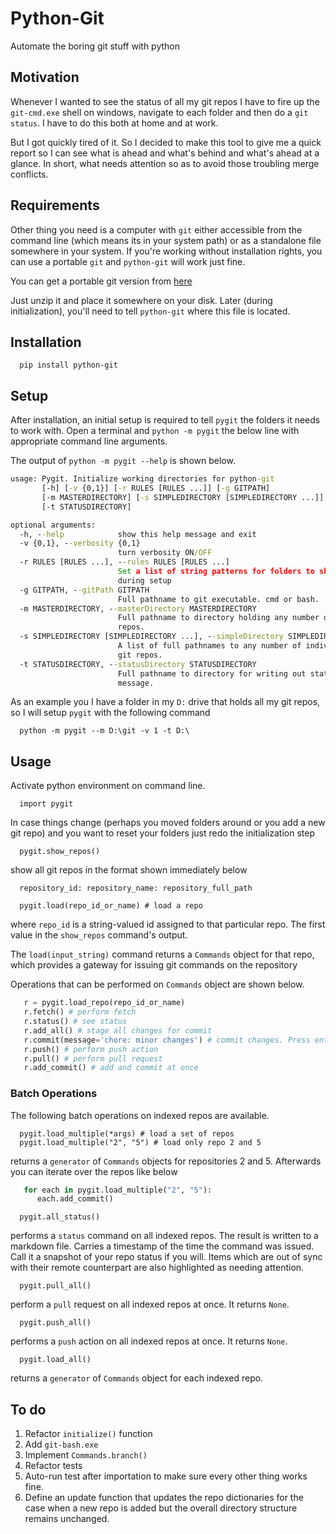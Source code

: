 # Python-Git

Automate the boring git stuff with python

## Motivation

Whenever I wanted to see the status of all my git repos I have to fire up the
`git-cmd.exe` shell on windows, navigate to each folder and then do a `git status`.
I have to do this both at home and at work.

But I got quickly tired of it. So I decided to make this tool to give me a quick
report so I can see what is ahead and what's behind and what's ahead at a glance.
In short, what needs attention so as to avoid those troubling merge conflicts.

## Requirements

Other thing you need is a computer with `git` either accessible from the command line (which means its in your system path) or as a standalone file somewhere in your system.
If you're working without installation rights, you can use a portable `git` and `python-git` will work just fine.

You can get a portable git version from [here](https://git-scm.com/download/win)

Just unzip it and place it somewhere on your disk. Later (during initialization), you'll need to tell `python-git` where this file is located.

## Installation
  
      pip install python-git

## Setup

After installation, an initial setup is required to tell `pygit` the folders it needs to work with. Open a terminal and `python -m pygit` the below line with appropriate command line arguments.

The output of `python -m pygit --help` is shown below.

```cmd
usage: Pygit. Initialize working directories for python-git
       [-h] [-v {0,1}] [-r RULES [RULES ...]] [-g GITPATH]
       [-m MASTERDIRECTORY] [-s SIMPLEDIRECTORY [SIMPLEDIRECTORY ...]]
       [-t STATUSDIRECTORY]

optional arguments:
  -h, --help            show this help message and exit
  -v {0,1}, --verbosity {0,1}
                        turn verbosity ON/OFF
  -r RULES [RULES ...], --rules RULES [RULES ...]
                        Set a list of string patterns for folders to skip
                        during setup
  -g GITPATH, --gitPath GITPATH
                        Full pathname to git executable. cmd or bash.
  -m MASTERDIRECTORY, --masterDirectory MASTERDIRECTORY
                        Full pathname to directory holding any number of git
                        repos.
  -s SIMPLEDIRECTORY [SIMPLEDIRECTORY ...], --simpleDirectory SIMPLEDIRECTORY [SIMPLEDIRECTORY ...]
                        A list of full pathnames to any number of individual
                        git repos.
  -t STATUSDIRECTORY, --statusDirectory STATUSDIRECTORY
                        Full pathname to directory for writing out status
                        message.
```

As an example you I have a folder in my `D:` drive that holds all my git repos, so I will setup `pygit` with the following command

      python -m pygit --m D:\git -v 1 -t D:\

## Usage

Activate python environment on command line.

      import pygit

In case things change (perhaps you moved folders around or you add a new git repo) and you want to reset your folders just redo the initialization step

      pygit.show_repos()

show all git repos in the format shown immediately below

      repository_id: repository_name: repository_full_path

      pygit.load(repo_id_or_name) # load a repo

where `repo_id` is a string-valued id assigned to that particular repo. The first value in the `show_repos` command's output.

The `load(input_string)` command returns a `Commands` object for that repo, which provides a gateway for issuing git commands on the repository

Operations that can be performed on `Commands` object are shown below.

```python
   r = pygit.load_repo(repo_id_or_name)
   r.fetch() # perform fetch
   r.status() # see status
   r.add_all() # stage all changes for commit
   r.commit(message='chore: minor changes') # commit changes. Press enter to accept default message
   r.push() # perform push action
   r.pull() # perform pull request
   r.add_commit() # add and commit at once
```

### Batch Operations

The following batch operations on indexed repos are available.

      pygit.load_multiple(*args) # load a set of repos
      pygit.load_multiple("2", "5") # load only repo 2 and 5

returns a  `generator`  of  `Commands`  objects for repositories 2 and 5. Afterwards you can iterate over the repos like below

```python
   for each in pygit.load_multiple("2", "5"):
      each.add_commit()
```

      pygit.all_status()

performs a `status` command on all indexed repos. The result is written to a markdown file.
Carries a timestamp of the time the command was issued. Call it a snapshot of your repo status if you will. Items which are out of sync with their remote counterpart are also highlighted as needing attention.

      pygit.pull_all()

perform a `pull` request on all indexed repos at once. It returns `None`.

      pygit.push_all()

performs a `push` action on all indexed repos at once. It returns `None`.

      pygit.load_all()

returns a  `generator`  of  `Commands`  object for each indexed repo.

## To do

1. Refactor `initialize()` function
1. Add `git-bash.exe`
1. Implement `Commands.branch()`
1. Refactor tests
1. Auto-run test after importation to make sure every other thing works fine.
1. Define an update function that updates the repo dictionaries for the case when a new repo is added but the overall directory structure remains unchanged.

